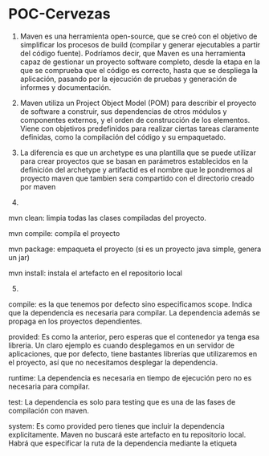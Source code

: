 # POC-Cervezas

1) Maven es una herramienta open-source, que se creó con el objetivo de simplificar los procesos de build (compilar y generar ejecutables a partir del código fuente). Podríamos decir, que Maven es una herramienta capaz de gestionar un proyecto software completo, desde la etapa en la que se comprueba que el código es correcto, hasta que se despliega la aplicación, pasando por la ejecución de pruebas y generación de informes y documentación.

2) Maven utiliza un Project Object Model (POM) para describir el proyecto de software a construir, sus dependencias de otros módulos y componentes externos, y el orden de construcción de los elementos. Viene con objetivos predefinidos para realizar ciertas tareas claramente definidas, como la compilación del código y su empaquetado.

3) La diferencia es que un archetype es una plantilla que se puede utilizar para crear proyectos que se basan en parámetros establecidos en la definición del archetype y artifactid es el nombre que le pondremos al proyecto maven que tambien sera compartido con el directorio creado por maven

4)
mvn clean: limpia todas las clases compiladas del proyecto.

mvn compile: compila el proyecto

mvn package: empaqueta el proyecto (si es un proyecto java simple, genera un jar)

mvn install: instala el artefacto en el repositorio local

5)
compile: es la que tenemos por defecto sino especificamos scope. Indica que la dependencia es necesaria para compilar. La dependencia además se propaga en los proyectos dependientes.

provided: Es como la anterior, pero esperas que el contenedor ya tenga esa libreria. Un claro ejemplo es cuando desplegamos en un servidor de aplicaciones, que por defecto, tiene bastantes librerías que utilizaremos en el proyecto, así que no necesitamos desplegar la dependencia.

runtime: La dependencia es necesaria en tiempo de ejecución pero no es necesaria para compilar.

test: La dependencia es solo para testing que es una de las fases de compilación con maven.

system: Es como provided pero tienes que incluir la dependencia explicitamente. Maven no buscará este artefacto en tu repositorio local. Habrá que especificar la ruta de la dependencia mediante la etiqueta <systemPath>
